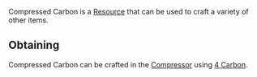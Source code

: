 Compressed Carbon is a [Resource](https://github.com/Slimefun/Slimefun4/wiki/Resources) that can be used to craft a variety of other items.

## Obtaining
Compressed Carbon can be crafted in the [Compressor](https://github.com/Slimefun/Slimefun4/wiki/Compressor) using [4 Carbon](https://github.com/Slimefun/Slimefun4/wiki/Carbon).
